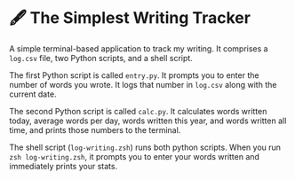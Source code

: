 # 🖋️ The Simplest Writing Tracker

A simple terminal-based application to track my writing. It comprises a `log.csv` file, two Python scripts, and a shell script.

The first Python script is called `entry.py`. It prompts you to enter the number of words you wrote. It logs that number in `log.csv` along with the current date.

The second Python script is called `calc.py`. It calculates words written today, average words per day, words written this year, and words written all time, and prints those numbers to the terminal.

The shell script (`log-writing.zsh`) runs both python scripts. When you run `zsh log-writing.zsh`, it prompts you to enter your words written and immediately prints your stats.
